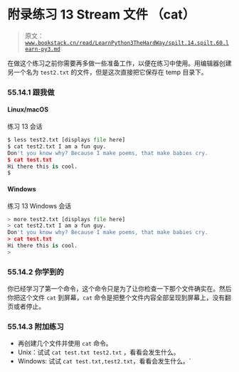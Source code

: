 # 附录练习 13 Stream 文件 （cat）

> 原文：[`www.bookstack.cn/read/LearnPython3TheHardWay/spilt.14.spilt.60.learn-py3.md`](https://www.bookstack.cn/read/LearnPython3TheHardWay/spilt.14.spilt.60.learn-py3.md)

在做这个练习之前你需要再多做一些准备工作，以便在练习中使用。用编辑器创建另一个名为 `test2.txt` 的文件，但是这次直接把它保存在 temp 目录下。

### 55.14.1 跟我做

#### Linux/macOS

练习 13 会话

```py
$ less test2.txt [displays file here]
$ cat test2.txt I am a fun guy.
Don't you know why? Because I make poems, that make babies cry.
$ cat test.txt
Hi there this is cool.
$
```

#### Windows

练习 13 Windows 会话

```py
> more test2.txt [displays file here]
> cat test2.txt I am a fun guy.
Don't you know why? Because I make poems, that make babies cry.
> cat test.txt
Hi there this is cool.
>

```

### 55.14.2 你学到的

你已经学习了第一个命令，这个命令只是为了让你检查一下那个文件确实在。然后你把这个文件 `cat` 到屏幕，`cat` 命令是把整个文件内容全部呈现到屏幕上，没有翻页或者停止。

### 55.14.3 附加练习

*   再创建几个文件并使用 `cat` 命令。
*   Unix：试试 `cat test.txt test2.txt` ，看看会发生什么。
*   Windows: 试试 `cat test.txt,test2.txt`，看看会发生什么。`